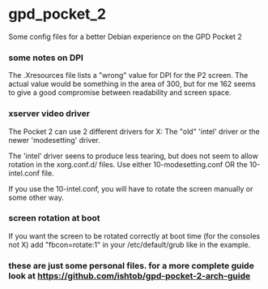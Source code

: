 # gpd_pocket_2
Some config files for a better Debian experience on the GPD Pocket 2

### some notes on DPI
The .Xresources file lists a "wrong" value for DPI for the P2 screen.
The actual value would be something in the area of 300, but for me 
162 seems to give a good compromise between readability and screen 
space.

### xserver video driver
The Pocket 2 can use 2 different drivers for X:
The "old" 'intel' driver or the newer 'modesetting' driver.

The 'intel' driver seens to produce less tearing, but does not seem to allow rotation in the xorg.conf.d/ files.
Use either 10-modesetting.conf OR the 10-intel.conf file.

If you use the 10-intel.conf, you will have to rotate the screen manually or some other way.

### screen rotation at boot
If you want the screen to be rotated correctly at boot time (for the consoles not X) add "fbcon=rotate:1" in your /etc/default/grub like in the example.


### these are just some personal files. for a more complete guide look at https://github.com/ishtob/gpd-pocket-2-arch-guide
